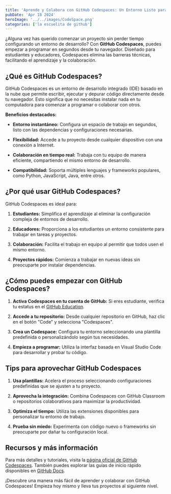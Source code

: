 ```yaml
---
title: 'Aprende y Colabora con GitHub Codespaces: Un Entorno Listo para Usar'
pubDate: 'Apr 18 2024'
heroImage: '../../images/CodeSpace.png'
categories: ['la escuelita de github']
---
```


¿Alguna vez has querido comenzar un proyecto sin perder tiempo configurando un
entorno de desarrollo? Con **GitHub Codespaces**, puedes empezar a programar en
segundos desde tu navegador. Diseñado para estudiantes y educadores, Codespaces
elimina las barreras técnicas, facilitando el aprendizaje y la colaboración.

## **¿Qué es GitHub Codespaces?**

GitHub Codespaces es un entorno de desarrollo integrado (IDE) basado en la nube
que permite escribir, ejecutar y depurar código directamente desde tu navegador.
Esto significa que no necesitas instalar nada en tu computadora para comenzar a
programar o colaborar con otros.

**Beneficios destacados:**

-   **Entorno instantáneo:** Configura un espacio de trabajo en segundos, listo
    con las dependencias y configuraciones necesarias.

-   **Flexibilidad:** Accede a tu proyecto desde cualquier dispositivo con una
    conexión a Internet.

-   **Colaboración en tiempo real:** Trabaja con tu equipo de manera eficiente,
    compartiendo el mismo entorno de desarrollo.

-   **Compatibilidad:** Soporta múltiples lenguajes y frameworks populares, como
    Python, JavaScript, Java, entre otros.

## **¿Por qué usar GitHub Codespaces?**

GitHub Codespaces es ideal para:

1.  **Estudiantes:** Simplifica el aprendizaje al eliminar la configuración
    compleja de entornos de desarrollo.

2.  **Educadores:** Proporciona a los estudiantes un entorno consistente para
    trabajar en tareas y proyectos.

3.  **Colaboración:** Facilita el trabajo en equipo al permitir que todos usen
    el mismo entorno.

4.  **Proyectos rápidos:** Comienza a trabajar en nuevas ideas sin preocuparte
    por instalar dependencias.

## **¿Cómo puedes empezar con GitHub Codespaces?**

1.  **Activa Codespaces en tu cuenta de GitHub:** Si eres estudiante, verifica
    tu estatus en el [<u>GitHub Education</u>](https://education.github.com/).

2.  **Accede a tu repositorio:** Desde cualquier repositorio en GitHub, haz clic
    en el botón "Code" y selecciona "Codespaces".

3.  **Crea un Codespace:** Configura tu entorno seleccionando una plantilla
    predefinida o personalizándolo según tus necesidades.

4.  **Empieza a programar:** Utiliza la interfaz basada en Visual Studio Code
    para desarrollar y probar tu código.

## **Tips para aprovechar GitHub Codespaces**

1.  **Usa plantillas:** Acelera el proceso seleccionando configuraciones
    predefinidas que se ajusten a tu proyecto.

2.  **Aprovecha la integración:** Combina Codespaces con GitHub Classroom o
    repositorios colaborativos para maximizar la productividad.

3.  **Optimiza el tiempo:** Utiliza las extensiones disponibles para
    personalizar tu entorno de trabajo.

4.  **Prueba sin miedo:** Experimenta con código nuevo o frameworks sin
    preocuparte por dañar tu configuración local.

## **Recursos y más información**

Para más detalles y tutoriales, visita la
[<u>página oficial de GitHub Codespaces</u>](https://github.com/features/codespaces).
También puedes explorar las guías de inicio rápido disponibles en
[<u>GitHub Docs</u>](https://docs.github.com/).

¡Descubre una manera más fácil de aprender y colaborar con GitHub Codespaces!
Empieza hoy mismo y lleva tus proyectos al siguiente nivel.
